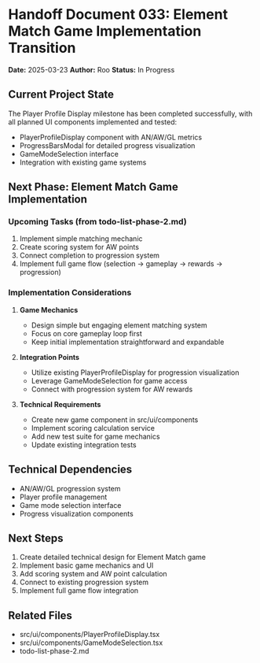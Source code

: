 # Handoff Document 033: Element Match Game Implementation Transition

**Date:** 2025-03-23
**Author:** Roo
**Status:** In Progress

## Current Project State

The Player Profile Display milestone has been completed successfully, with all planned UI components implemented and tested:

- PlayerProfileDisplay component with AN/AW/GL metrics
- ProgressBarsModal for detailed progress visualization
- GameModeSelection interface
- Integration with existing game systems

## Next Phase: Element Match Game Implementation

### Upcoming Tasks (from todo-list-phase-2.md)

1. Implement simple matching mechanic
2. Create scoring system for AW points
3. Connect completion to progression system
4. Implement full game flow (selection → gameplay → rewards → progression)

### Implementation Considerations

1. **Game Mechanics**

   - Design simple but engaging element matching system
   - Focus on core gameplay loop first
   - Keep initial implementation straightforward and expandable

2. **Integration Points**

   - Utilize existing PlayerProfileDisplay for progression visualization
   - Leverage GameModeSelection for game access
   - Connect with progression system for AW rewards

3. **Technical Requirements**
   - Create new game component in src/ui/components
   - Implement scoring calculation service
   - Add new test suite for game mechanics
   - Update existing integration tests

## Technical Dependencies

- AN/AW/GL progression system
- Player profile management
- Game mode selection interface
- Progress visualization components

## Next Steps

1. Create detailed technical design for Element Match game
2. Implement basic game mechanics and UI
3. Add scoring system and AW point calculation
4. Connect to existing progression system
5. Implement full game flow integration

## Related Files

- src/ui/components/PlayerProfileDisplay.tsx
- src/ui/components/GameModeSelection.tsx
- todo-list-phase-2.md
